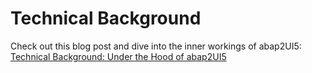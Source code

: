 # Technical Background

Check out this blog post and dive into the inner workings of abap2UI5: <br>
[Technical Background: Under the Hood of abap2UI5](https://community.sap.com/t5/technology-blogs-by-members/abap2ui5-7-technical-background-under-the-hood-of-abap2ui5/ba-p/13566459)
